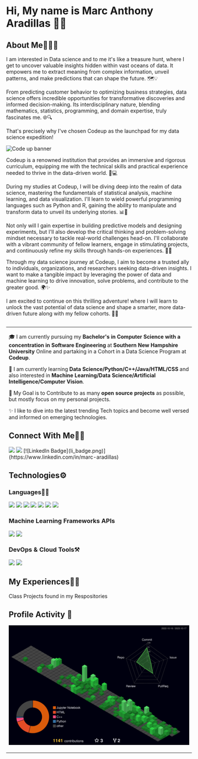 <!--
**Marc-Aradillas/Marc-Aradillas** is a ✨ _special_ ✨ repository because its `README.md` (this file) appears on your GitHub profile.

Here are some ideas to get you started:

- 🔭 I’m currently working on ...
- 🌱 I’m currently learning ...
- 👯 I’m looking to collaborate on ...
- 🤔 I’m looking for help with ...
- 💬 Ask me about ...
- 📫 How to reach me: ...
- 😄 Pronouns: ...
- ⚡ Fun fact: ...
-->

# Hi, My name is Marc Anthony Aradillas 👋🏼     

## About Me🧑🏼‍💻

<table>

I am interested in Data science and to me it's like a treasure hunt, where I get to uncover valuable insights hidden within vast oceans of data. It empowers me to extract meaning from complex information, unveil patterns, and make predictions that can shape the future. 🗺️💡

From predicting customer behavior to optimizing business strategies, data science offers incredible opportunities for transformative discoveries and informed decision-making. Its interdisciplinary nature, blending mathematics, statistics, programming, and domain expertise, truly fascinates me. 🌐🔍

That's precisely why I've chosen Codeup as the launchpad for my data science expedition! 

<picture>
    <source media="(prefers-color-scheme: dark)" srcset="https://blog.codeup.com/hs-fs/hubfs/OfficialCodeupLogoSmall.png?width=250&name=OfficialCodeupLogoSmall.png">
     <source media="https://blog.codeup.com/hs-fs/hubfs/OfficialCodeupLogoSmall.png?width=250&name=OfficialCodeupLogoSmall.png">
     <img alt="Code up banner" src="https://blog.codeup.com/hs-fs/hubfs/OfficialCodeupLogoSmall.png?width=250&name=OfficialCodeupLogoSmall.png">
  </picture>

Codeup is a renowned institution that provides an immersive and rigorous curriculum, equipping me with the technical skills and practical experience needed to thrive in the data-driven world. 🚀💻

During my studies at Codeup, I will be diving deep into the realm of data science, mastering the fundamentals of statistical analysis, machine learning, and data visualization. I'll learn to wield powerful programming languages such as Python and R, gaining the ability to manipulate and transform data to unveil its underlying stories. 📊🔬

Not only will I gain expertise in building predictive models and designing experiments, but I'll also develop the critical thinking and problem-solving mindset necessary to tackle real-world challenges head-on. I'll collaborate with a vibrant community of fellow learners, engage in stimulating projects, and continuously refine my skills through hands-on experiences. 💪🌱

Through my data science journey at Codeup, I aim to become a trusted ally to individuals, organizations, and researchers seeking data-driven insights. I want to make a tangible impact by leveraging the power of data and machine learning to drive innovation, solve problems, and contribute to the greater good. 🌍✨

I am excited to continue on this thrilling adventure! where I will learn to unlock the vast potential of data science and shape a smarter, more data-driven future along with my fellow cohorts. 🎢🌌

  </table>

<table>
  <tr>
    <td valign="center">
      
🎓 I am currently pursuing my **Bachelor's in Computer Science with a concentration in Software Engineering** at **Southern New Hampshire University** Online and partaking in a Cohort in a Data Science Program at **Codeup**.

🌱 I am currently learning **Data Science/Python/C++/Java/HTML/CSS** and also interested in **Machine Learning/Data Science/Artificial Intelligence/Computer Vision**.

🎯 My Goal is to Contribute to as many **open source projects** as possible, but mostly focus on my personal projects.

✨ I like to dive into the latest trending Tech topics and become well versed and informed on emerging technologies.
 
## Connect With Me👋🏼

<p align="left">  
<a href="https://twitter.com/Wondergrooves2s" target="blank"><img src="https://img.icons8.com/color/35/000000/twitter--v2.png"/></a>
<a href="https://www.instagram.com/manthonytx/?hl=en" target="blank"><img src="https://img.icons8.com/fluency/35/000000/instagram-new.png"/></a>
[![LinkedIn Badge](li_badge.png)](https://www.linkedin.com/in/marc-aradillas)


</p>
    
## Technologies⚙️

### Languages✍🏼

<img src="https://img.icons8.com/color/35/000000/html-5--v1.png"/> <img src="https://img.icons8.com/color/35/000000/css3.png"/> 
<img src="https://img.icons8.com/color/35/000000/javascript--v1.png"/> <img src="https://img.icons8.com/color/35/000000/c-plus-plus-logo.png"/>
<img src="https://img.icons8.com/color/35/000000/java-coffee-cup-logo--v2.png"/> <img src=![image](https://user-images.githubusercontent.com/106922826/226161049-e9b2c5e1-51f8-4919-b0cb-30d3376a27e2.png)/> <img src="https://img.icons8.com/clouds/35/null/python.png"/>

### Machine Learning Frameworks APIs

<img src="https://img.icons8.com/color/35/null/tensorflow.png"/> <img src="https://img.icons8.com/external-others-inmotus-design/35/000000/external-K-qwerty-keypad-others-inmotus-design-3.png"/>

### DevOps & Cloud Tools⚒️

<img src="https://cdn.icon-icons.com/icons2/2107/PNG/32/file_type_maven_icon_130397.png"/>
<img src="https://img.icons8.com/fluency/35/null/jupyter.png"/>

## My Experiences🙌🏼

Class Projects found in my Respositories



## Profile Activity 👾
      
![](profile-3d-contrib/profile-night-green.svg)

